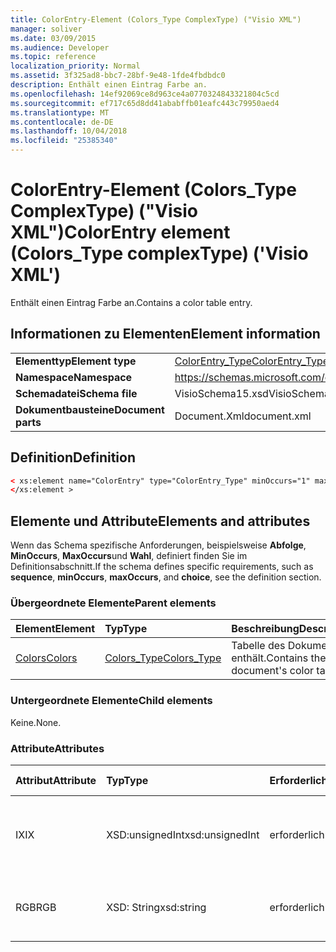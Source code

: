 ```yaml
---
title: ColorEntry-Element (Colors_Type ComplexType) ("Visio XML")
manager: soliver
ms.date: 03/09/2015
ms.audience: Developer
ms.topic: reference
localization_priority: Normal
ms.assetid: 3f325ad8-bbc7-28bf-9e48-1fde4fbdbdc0
description: Enthält einen Eintrag Farbe an.
ms.openlocfilehash: 14ef92069ce8d963ce4a0770324843321804c5cd
ms.sourcegitcommit: ef717c65d8dd41ababffb01eafc443c79950aed4
ms.translationtype: MT
ms.contentlocale: de-DE
ms.lasthandoff: 10/04/2018
ms.locfileid: "25385340"
---
```

# <a name="colorentry-element-colorstype-complextype-visio-xml"></a><span data-ttu-id="f7a3c-103">ColorEntry-Element (Colors_Type ComplexType) ("Visio XML")</span><span class="sxs-lookup"><span data-stu-id="f7a3c-103">ColorEntry element (Colors_Type complexType) ('Visio XML')</span></span>

<span data-ttu-id="f7a3c-104">Enthält einen Eintrag Farbe an.</span><span class="sxs-lookup"><span data-stu-id="f7a3c-104">Contains a color table entry.</span></span>
  
## <a name="element-information"></a><span data-ttu-id="f7a3c-105">Informationen zu Elementen</span><span class="sxs-lookup"><span data-stu-id="f7a3c-105">Element information</span></span>

|||
|:-----|:-----|
|<span data-ttu-id="f7a3c-106">**Elementtyp**</span><span class="sxs-lookup"><span data-stu-id="f7a3c-106">**Element type**</span></span> <br/> |[<span data-ttu-id="f7a3c-107">ColorEntry_Type</span><span class="sxs-lookup"><span data-stu-id="f7a3c-107">ColorEntry_Type</span></span>](colorentry_type-complextypevisio-xml.md) <br/> |
|<span data-ttu-id="f7a3c-108">**Namespace**</span><span class="sxs-lookup"><span data-stu-id="f7a3c-108">**Namespace**</span></span> <br/> |https://schemas.microsoft.com/office/visio/2012/main  <br/> |
|<span data-ttu-id="f7a3c-109">**Schemadatei**</span><span class="sxs-lookup"><span data-stu-id="f7a3c-109">**Schema file**</span></span> <br/> |<span data-ttu-id="f7a3c-110">VisioSchema15.xsd</span><span class="sxs-lookup"><span data-stu-id="f7a3c-110">VisioSchema15.xsd</span></span>  <br/> |
|<span data-ttu-id="f7a3c-111">**Dokumentbausteine**</span><span class="sxs-lookup"><span data-stu-id="f7a3c-111">**Document parts**</span></span> <br/> |<span data-ttu-id="f7a3c-112">Document.Xml</span><span class="sxs-lookup"><span data-stu-id="f7a3c-112">document.xml</span></span>  <br/> |
   
## <a name="definition"></a><span data-ttu-id="f7a3c-113">Definition</span><span class="sxs-lookup"><span data-stu-id="f7a3c-113">Definition</span></span>

```XML
< xs:element name="ColorEntry" type="ColorEntry_Type" minOccurs="1" maxOccurs="unbounded" >
</xs:element >
```

## <a name="elements-and-attributes"></a><span data-ttu-id="f7a3c-114">Elemente und Attribute</span><span class="sxs-lookup"><span data-stu-id="f7a3c-114">Elements and attributes</span></span>

<span data-ttu-id="f7a3c-115">Wenn das Schema spezifische Anforderungen, beispielsweise **Abfolge**, **MinOccurs**, **MaxOccurs**und **Wahl**, definiert finden Sie im Definitionsabschnitt.</span><span class="sxs-lookup"><span data-stu-id="f7a3c-115">If the schema defines specific requirements, such as **sequence**, **minOccurs**, **maxOccurs**, and **choice**, see the definition section.</span></span> 
  
### <a name="parent-elements"></a><span data-ttu-id="f7a3c-116">Übergeordnete Elemente</span><span class="sxs-lookup"><span data-stu-id="f7a3c-116">Parent elements</span></span>

|<span data-ttu-id="f7a3c-117">**Element**</span><span class="sxs-lookup"><span data-stu-id="f7a3c-117">**Element**</span></span>|<span data-ttu-id="f7a3c-118">**Typ**</span><span class="sxs-lookup"><span data-stu-id="f7a3c-118">**Type**</span></span>|<span data-ttu-id="f7a3c-119">**Beschreibung**</span><span class="sxs-lookup"><span data-stu-id="f7a3c-119">**Description**</span></span>|
|:-----|:-----|:-----|
|[<span data-ttu-id="f7a3c-120">Colors</span><span class="sxs-lookup"><span data-stu-id="f7a3c-120">Colors</span></span>](colors-element-visiodocument_type-complextypevisio-xml.md) <br/> |[<span data-ttu-id="f7a3c-121">Colors_Type</span><span class="sxs-lookup"><span data-stu-id="f7a3c-121">Colors_Type</span></span>](colors_type-complextypevisio-xml.md) <br/> |<span data-ttu-id="f7a3c-122">Tabelle des Dokuments enthält.</span><span class="sxs-lookup"><span data-stu-id="f7a3c-122">Contains the document's color table.</span></span>  <br/> |
   
### <a name="child-elements"></a><span data-ttu-id="f7a3c-123">Untergeordnete Elemente</span><span class="sxs-lookup"><span data-stu-id="f7a3c-123">Child elements</span></span>

<span data-ttu-id="f7a3c-124">Keine.</span><span class="sxs-lookup"><span data-stu-id="f7a3c-124">None.</span></span>
  
### <a name="attributes"></a><span data-ttu-id="f7a3c-125">Attribute</span><span class="sxs-lookup"><span data-stu-id="f7a3c-125">Attributes</span></span>

|<span data-ttu-id="f7a3c-126">**Attribut**</span><span class="sxs-lookup"><span data-stu-id="f7a3c-126">**Attribute**</span></span>|<span data-ttu-id="f7a3c-127">**Typ**</span><span class="sxs-lookup"><span data-stu-id="f7a3c-127">**Type**</span></span>|<span data-ttu-id="f7a3c-128">**Erforderlich**</span><span class="sxs-lookup"><span data-stu-id="f7a3c-128">**Required**</span></span>|<span data-ttu-id="f7a3c-129">**Beschreibung**</span><span class="sxs-lookup"><span data-stu-id="f7a3c-129">**Description**</span></span>|<span data-ttu-id="f7a3c-130">**Mögliche Werte**</span><span class="sxs-lookup"><span data-stu-id="f7a3c-130">**Possible values**</span></span>|
|:-----|:-----|:-----|:-----|:-----|
|<span data-ttu-id="f7a3c-131">IX</span><span class="sxs-lookup"><span data-stu-id="f7a3c-131">IX</span></span>  <br/> |<span data-ttu-id="f7a3c-132">XSD:unsignedInt</span><span class="sxs-lookup"><span data-stu-id="f7a3c-132">xsd:unsignedInt</span></span>  <br/> |<span data-ttu-id="f7a3c-133">erforderlich</span><span class="sxs-lookup"><span data-stu-id="f7a3c-133">required</span></span>  <br/> |<span data-ttu-id="f7a3c-134">Der nullbasierte Index des Elements in seinem übergeordneten Element.</span><span class="sxs-lookup"><span data-stu-id="f7a3c-134">The zero-based index of the element within its parent element.</span></span>  <br/> |<span data-ttu-id="f7a3c-135">Werte des Typs Xsd:unsignedInt.</span><span class="sxs-lookup"><span data-stu-id="f7a3c-135">Values of the xsd:unsignedInt type.</span></span>  <br/> |
|<span data-ttu-id="f7a3c-136">RGB</span><span class="sxs-lookup"><span data-stu-id="f7a3c-136">RGB</span></span>  <br/> |<span data-ttu-id="f7a3c-137">XSD: String</span><span class="sxs-lookup"><span data-stu-id="f7a3c-137">xsd:string</span></span>  <br/> |<span data-ttu-id="f7a3c-138">erforderlich</span><span class="sxs-lookup"><span data-stu-id="f7a3c-138">required</span></span>  <br/> |<span data-ttu-id="f7a3c-139">Den Hexadezimalwert des Eintrags Tabelle Farbe.</span><span class="sxs-lookup"><span data-stu-id="f7a3c-139">The hexadecimal value of the color table entry.</span></span>  <br/> |<span data-ttu-id="f7a3c-140">Werte des Typs xsd: String.</span><span class="sxs-lookup"><span data-stu-id="f7a3c-140">Values of the xsd:string type.</span></span>  <br/> |
   

